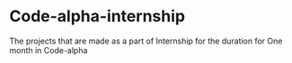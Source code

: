 # Code-alpha-internship
The projects that are made as a part of Internship for the duration for One month in Code-alpha
